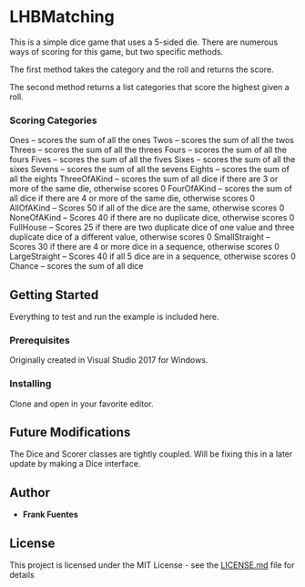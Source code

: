 # LHBMatching

This is a simple dice game that uses a 5-sided die. There are numerous ways of scoring for this game, but two specific methods.

The first method takes the category and the roll and returns the score.

The second method returns a list categories that score the highest given a roll.

### Scoring Categories

Ones – scores the sum of all the ones
Twos – scores the sum of all the twos
Threes – scores the sum of all the threes
Fours – scores the sum of all the fours
Fives – scores the sum of all the fives
Sixes – scores the sum of all the sixes
Sevens – scores the sum of all the sevens
Eights – scores the sum of all the eights
ThreeOfAKind – scores the sum of all dice if there are 3 or more of the same die, otherwise scores 0
FourOfAKind – scores the sum of all dice if there are 4 or more of the same die, otherwise scores 0
AllOfAKind – Scores 50 if all of the dice are the same, otherwise scores 0
NoneOfAKind – Scores 40 if there are no duplicate dice, otherwise scores 0
FullHouse – Scores 25 if there are two duplicate dice of one value and three duplicate dice of a different value, otherwise scores 0
SmallStraight – Scores 30 if there are 4 or more dice in a sequence, otherwise scores 0
LargeStraight – Scores 40 if all 5 dice are in a sequence, otherwise scores 0
Chance – scores the sum of all dice

## Getting Started

Everything to test and run the example is included here.

### Prerequisites

Originally created in Visual Studio 2017 for Windows.

### Installing

Clone and open in your favorite editor.

## Future Modifications

The Dice and Scorer classes are tightly coupled. Will be fixing this in a later update by making a Dice interface.

## Author

* **Frank Fuentes**

## License

This project is licensed under the MIT License - see the [LICENSE.md](LICENSE.md) file for details
